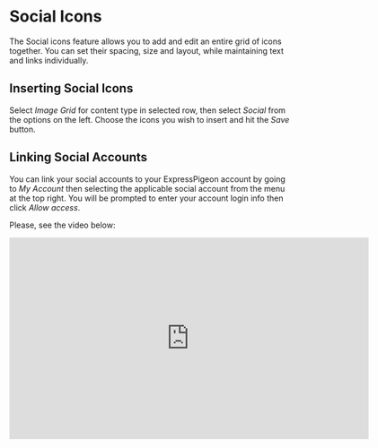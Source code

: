 # Social Icons

The Social icons feature allows you to add and edit an entire grid of icons together. 
You can set their spacing, size and layout, while maintaining text and links individually. 
 

## Inserting Social Icons

Select _Image Grid_ for content type in selected row, then select _Social_ from the options on the left. 
Choose the icons you wish to insert and hit the _Save_ button.

## Linking Social Accounts

You can link your social accounts to your ExpressPigeon account by going to _My Account_ then selecting the applicable social account 
from the menu at the top right. You will be prompted to enter your account login info then click _Allow access_.


Please, see the video below: 

<iframe src="https://player.vimeo.com/video/174788252" width="640" height="360" frameborder="0" webkitallowfullscreen mozallowfullscreen allowfullscreen></iframe>
